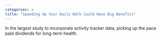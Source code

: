```yaml
---
categories: a
title: "Speeding Up Your Daily Walk Could Have Big Benefits"
---
```

In the largest study to incorporate activity tracker data, picking up the pace paid dividends for long-term health.
